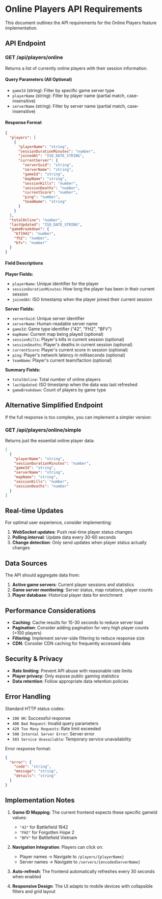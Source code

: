 # Online Players API Requirements

This document outlines the API requirements for the Online Players feature implementation.

## API Endpoint

### GET /api/players/online

Returns a list of currently online players with their session information.

#### Query Parameters (All Optional)

- `gameId` (string): Filter by specific game server type
- `playerName` (string): Filter by player name (partial match, case-insensitive)
- `serverName` (string): Filter by server name (partial match, case-insensitive)

#### Response Format

```json
{
  "players": [
    {
      "playerName": "string",
      "sessionDurationMinutes": "number",
      "joinedAt": "ISO_DATE_STRING",
      "currentServer": {
        "serverGuid": "string",
        "serverName": "string", 
        "gameId": "string",
        "mapName": "string",
        "sessionKills": "number",
        "sessionDeaths": "number",
        "currentScore": "number",
        "ping": "number",
        "teamName": "string"
      }
    }
  ],
  "totalOnline": "number",
  "lastUpdated": "ISO_DATE_STRING",
  "gameBreakdown": {
    "bf1942": "number",
    "fh2": "number", 
    "bfv": "number"
  }
}
```

#### Field Descriptions

**Player Fields:**
- `playerName`: Unique identifier for the player
- `sessionDurationMinutes`: How long the player has been in their current session
- `joinedAt`: ISO timestamp when the player joined their current session

**Server Fields:**
- `serverGuid`: Unique server identifier
- `serverName`: Human-readable server name
- `gameId`: Game type identifier ("42", "FH2", "BFV")
- `mapName`: Current map being played (optional)
- `sessionKills`: Player's kills in current session (optional)
- `sessionDeaths`: Player's deaths in current session (optional)
- `currentScore`: Player's current score in session (optional)
- `ping`: Player's network latency in milliseconds (optional)
- `teamName`: Player's current team/faction (optional)

**Summary Fields:**
- `totalOnline`: Total number of online players
- `lastUpdated`: ISO timestamp when the data was last refreshed
- `gameBreakdown`: Count of players by game type

## Alternative Simplified Endpoint

If the full response is too complex, you can implement a simpler version:

### GET /api/players/online/simple

Returns just the essential online player data:

```json
[
  {
    "playerName": "string",
    "sessionDurationMinutes": "number", 
    "gameId": "string",
    "serverName": "string",
    "mapName": "string",
    "sessionKills": "number",
    "sessionDeaths": "number"
  }
]
```

## Real-time Updates

For optimal user experience, consider implementing:

1. **WebSocket updates**: Push real-time player status changes
2. **Polling interval**: Update data every 30-60 seconds
3. **Change detection**: Only send updates when player status actually changes

## Data Sources

The API should aggregate data from:

1. **Active game servers**: Current player sessions and statistics
2. **Game server monitoring**: Server status, map rotations, player counts
3. **Player database**: Historical player data for enrichment

## Performance Considerations

- **Caching**: Cache results for 15-30 seconds to reduce server load
- **Pagination**: Consider adding pagination for very high player counts (>100 players)
- **Filtering**: Implement server-side filtering to reduce response size
- **CDN**: Consider CDN caching for frequently accessed data

## Security & Privacy

- **Rate limiting**: Prevent API abuse with reasonable rate limits
- **Player privacy**: Only expose public gaming statistics
- **Data retention**: Follow appropriate data retention policies

## Error Handling

Standard HTTP status codes:
- `200 OK`: Successful response
- `400 Bad Request`: Invalid query parameters
- `429 Too Many Requests`: Rate limit exceeded
- `500 Internal Server Error`: Server error
- `503 Service Unavailable`: Temporary service unavailability

Error response format:
```json
{
  "error": {
    "code": "string",
    "message": "string",
    "details": "string"
  }
}
```

## Implementation Notes

1. **Game ID Mapping**: The current frontend expects these specific gameId values:
   - `"42"` for Battlefield 1942
   - `"FH2"` for Forgotten Hope 2  
   - `"BFV"` for Battlefield Vietnam

2. **Navigation Integration**: Players can click on:
   - Player names → Navigate to `/players/{playerName}`
   - Server names → Navigate to `/servers/{encodedServerName}`

3. **Auto-refresh**: The frontend automatically refreshes every 30 seconds when enabled

4. **Responsive Design**: The UI adapts to mobile devices with collapsible filters and grid layout